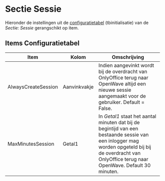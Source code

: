 # Sectie Sessie

Hieronder de instellingen uit de [configuratietabel](/instellen_inrichten/configuratie/README.md) (tbinitialisatie) van de _Sectie: Sessie_ gerangschikt op item.

## Items Configuratietabel

| Item                | Kolom        | Omschrijving                                                                    |
|---------------------|--------------|---------------------------------------------------------------------------------|
| AlwaysCreateSession | Aanvinkvakje | Indien aangevinkt wordt bij de overdracht van OnlyOffice terug naar OpenWave altijd een nieuwe sessie aangemaakt voor de gebruiker. Default = False. |
| MaxMinutesSession   | Getal1       | In _Getal1_ staat het aantal minuten dat bij de begintijd van een bestaande sessie van een inlogger mag worden opgeteld bij bij de overdracht van OnlyOffice terug naar OpenWave. Default 30 minuten. |
